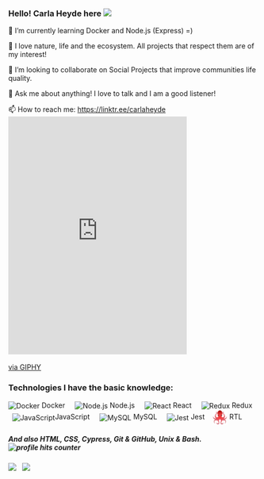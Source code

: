 ### Hello! Carla Heyde here <img src="https://img.icons8.com/stickers/100/000000/like--v1.png" height=20/>

🤔 I’m currently learning Docker and Node.js (Express) =)
   
🌱 I love nature, life and the ecosystem. All projects that respect them are of my interest!

👯 I’m looking to collaborate on Social Projects that improve communities life quality. 

💬 Ask me about anything! I love to talk and I am a good listener! 

📫 How to reach me: https://linktr.ee/carlaheyde &nbsp; &nbsp; <iframe src="https://giphy.com/embed/Tg8J9E4yuJ8dS2c8Ru" width="360" height="480" frameBorder="0" class="giphy-embed" allowFullScreen></iframe><p><a href="https://giphy.com/gifs/Tg8J9E4yuJ8dS2c8Ru">via GIPHY</a></p>

### Technologies I have the basic knowledge:
<img src="https://img.icons8.com/fluency/48/000000/docker.png" alt="Docker" align="center" height=30/>&nbsp;<span>Docker</span> &nbsp; &nbsp; 
<img src="https://img.icons8.com/fluency/48/000000/node-js.png" alt="Node.js" align="center" height=30/>&nbsp;<span>Node.js</span> &nbsp; &nbsp; 
<img src="https://img.icons8.com/color/48/000000/react-native.png" alt="React" align="center" height=30/>&nbsp;<span>React</span> &nbsp; &nbsp;
<img src="https://img.icons8.com/color/48/000000/redux.png" alt="Redux" align="center" height=30/>&nbsp;<span>Redux</span> &nbsp; &nbsp;
<img src="https://img.icons8.com/color/48/000000/javascript--v1.png" alt="JavaScript" align="center" height=30/><span>JavaScript</span> &nbsp; &nbsp;
<img src="https://img.icons8.com/fluency/48/000000/mysql-logo.png" align="center" alt="MySQL"/>&nbsp;<span>MySQL</span> &nbsp; &nbsp;
<img src="https://cdn.jsdelivr.net/gh/devicons/devicon/icons/jest/jest-plain.svg" align="center" alt="Jest" height=30/>&nbsp;<span>Jest</span> &nbsp;&nbsp;
<img src="https://raw.githubusercontent.com/testing-library/dom-testing-library/main/other/octopus.png" align="center" alt="RTL" height=30/>&nbsp;<span>RTL</span>
##### And also HTML, CSS, Cypress, Git & GitHub, Unix & Bash. &nbsp;&nbsp; <img src="https://hits.seeyoufarm.com/api/count/incr/badge.svg?url=https%3A%2F%2Fgithub.com%2F{cjheyde}1212%2Fhit-counter" alt="profile hits counter"/> 
</a>

<img src="https://github-readme-stats.vercel.app/api?username=cjheyde&theme=buefy&show_icons=true&amp;hide=contribs,issues" width=53% /> &nbsp; <img src="https://github-readme-stats.vercel.app/api/top-langs/?username=cjheyde&theme=buefy&layout=compact" width=40% /> 
<!--
**cjheyde/cjheyde** is a ✨ _special_ ✨ repository because its `README.md` appears on your GitHub profile.
